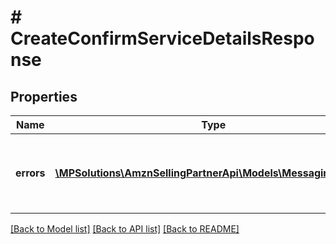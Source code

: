 # # CreateConfirmServiceDetailsResponse

## Properties

Name | Type | Description | Notes
------------ | ------------- | ------------- | -------------
**errors** | [**\MPSolutions\AmznSellingPartnerApi\Models\Messaging\Error[]**](Error.md) | A list of error responses returned when a request is unsuccessful. | [optional]

[[Back to Model list]](../../README.md#models) [[Back to API list]](../../README.md#endpoints) [[Back to README]](../../README.md)
